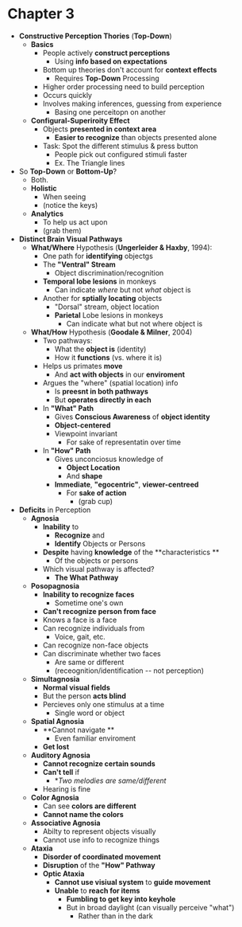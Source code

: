 Chapter 3
=========
- **Constructive Perception Thories** (**Top-Down**)
    * **Basics**
        - People actively **construct perceptions**
            * Using **info based on expectations**
        - Bottom up theories don't account for **context effects**
            * Requires **Top-Down** Processing
        - Higher order processing need to build perception
        - Occurs quickly
        - Involves making inferences, guessing from experience
            * Basing one perceitopn on another
    * **Configural-Superiroity Effect**
        - Objects **presented in context area**
            * **Easier to recognize** than objects presented alone
        - Task: Spot the different stimulus & press button
            * People pick out configured stimuli faster
            * Ex. The Triangle lines
- So **Top-Down** or **Bottom-Up**?
    * Both. 
    * **Holistic**
        - When seeing 
        - (notice the keys)
    * **Analytics**
        - To help us act upon 
        - (grab them)
- **Distinct Brain Visual Pathways**
    * **What/Where** Hypothesis (**Ungerleider & Haxby**, 1994):
        * One path for **identifying** objectgs
        * The **"Ventral" Stream**
            * Object discrimination/recognition
        * **Temporal lobe lesions** in monkeys
            - Can indicate _where_ but not _what_ object is
        * Another for **sptially locating** objects
            - "Dorsal" stream, object location
            - **Parietal** Lobe lesions in monkeys
                * Can indicate what but not where object is
    * **What/How** Hypothesis (**Goodale & Milner**, 2004)
        - Two pathways:
            * What the **object is** (identity)
            * How it **functions** (vs. where it is)
        * Helps us primates **move** 
            - And **act with objects** in our **enviroment**
        - Argues the "where" (spatial location) info 
            - Is **preesnt in both pathways**
            - But **operates directly in each**
        - In **"What" Path**
            * Gives **Conscious Awareness** of **object identity**
            * **Object-centered**
            * Viewpoint invariant
                - For sake of representatin over time
        * In **"How" Path**
            * Gives unconciosus knowledge of 
                - **Object Location**
                - And **shape**
            * **Immediate**, **"egocentric"**, **viewer-centreed**
                - For **sake of action**
                    * (grab cup)
- **Deficits** in Perception
    * **Agnosia**
        - **Inability** to 
            * **Recognize** and 
            * **Identify** Objects or Persons
        - **Despite** having **knowledge** of the **characteristics **
            * Of the objects or persons
        - Which visual pathway is affected?
            * **The What Pathway**
    * **Posopagnosia**
        - **Inability to recognize faces**
            * Sometime one's own
        - **Can't recognize person from face**
        - Knows a face is a face
        - Can recognize individuals from 
            * Voice, gait, etc.
        - Can recognize non-face objects
        - Can discriminate whether two faces 
            * Are same or different
            * (receognition/identification -- not perception)
    * **Simultagnosia**
        - **Normal visual fields**
        - But the person **acts blind**
        - Percieves only one stimulus at a time
            * Single word or object
    * **Spatial Agnosia**
        - **Cannot navigate **
            * Even familiar enviroment
        - **Get lost**
    * **Auditory Agnosia**
        - **Cannot recognize certain sounds**
        - **Can't tell** if 
            * **Two melodies are same/different*
        - Hearing is fine
    * **Color Agnosia**
        - Can see **colors are different**
        - **Cannot name the colors**
    * **Associative Agnosia**
        - Abilty to represent objects visually
        - Cannot use info to recognize things
    * **Ataxia**
        - **Disorder of coordinated movement**
        - **Disruption** of the **"How" Pathway**
        - **Optic Ataxia**
            * **Cannot use visiual system** to **guide movement**
            * **Unable** to **reach for items**
                - **Fumbling to get key into keyhole**
                - But in broad daylight (can visually perceive "what") 
                    * Rather than in the dark
